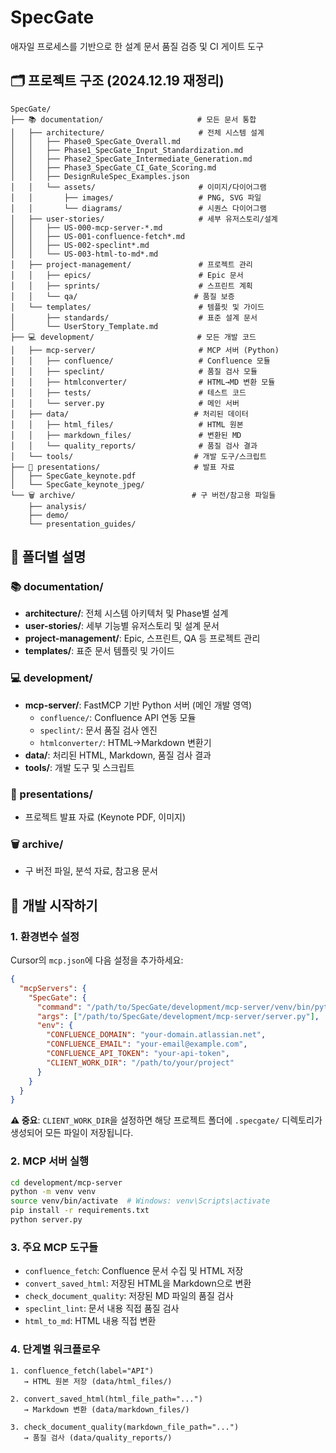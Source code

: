 # SpecGate

애자일 프로세스를 기반으로 한 설계 문서 품질 검증 및 CI 게이트 도구

## 🗂️ 프로젝트 구조 (2024.12.19 재정리)

```
SpecGate/
├── 📚 documentation/                     # 모든 문서 통합
│   ├── architecture/                     # 전체 시스템 설계
│   │   ├── Phase0_SpecGate_Overall.md
│   │   ├── Phase1_SpecGate_Input_Standardization.md
│   │   ├── Phase2_SpecGate_Intermediate_Generation.md
│   │   ├── Phase3_SpecGate_CI_Gate_Scoring.md
│   │   ├── DesignRuleSpec_Examples.json
│   │   └── assets/                       # 이미지/다이어그램
│   │       ├── images/                   # PNG, SVG 파일
│   │       └── diagrams/                 # 시퀀스 다이어그램
│   ├── user-stories/                     # 세부 유저스토리/설계
│   │   ├── US-000-mcp-server-*.md
│   │   ├── US-001-confluence-fetch*.md
│   │   ├── US-002-speclint*.md
│   │   └── US-003-html-to-md*.md
│   ├── project-management/               # 프로젝트 관리
│   │   ├── epics/                        # Epic 문서
│   │   ├── sprints/                      # 스프린트 계획
│   │   └── qa/                          # 품질 보증
│   └── templates/                        # 템플릿 및 가이드
│       ├── standards/                    # 표준 설계 문서
│       └── UserStory_Template.md
├── 💻 development/                       # 모든 개발 코드
│   ├── mcp-server/                       # MCP 서버 (Python)
│   │   ├── confluence/                   # Confluence 모듈
│   │   ├── speclint/                     # 품질 검사 모듈
│   │   ├── htmlconverter/                # HTML→MD 변환 모듈
│   │   ├── tests/                        # 테스트 코드
│   │   └── server.py                     # 메인 서버
│   ├── data/                            # 처리된 데이터
│   │   ├── html_files/                   # HTML 원본
│   │   ├── markdown_files/               # 변환된 MD
│   │   └── quality_reports/              # 품질 검사 결과
│   └── tools/                           # 개발 도구/스크립트
├── 🎥 presentations/                     # 발표 자료
│   ├── SpecGate_keynote.pdf
│   └── SpecGate_keynote_jpeg/
└── 🗑️ archive/                          # 구 버전/참고용 파일들
    ├── analysis/
    ├── demo/
    └── presentation_guides/
```

## 📂 폴더별 설명

### 📚 documentation/
- **architecture/**: 전체 시스템 아키텍처 및 Phase별 설계
- **user-stories/**: 세부 기능별 유저스토리 및 설계 문서
- **project-management/**: Epic, 스프린트, QA 등 프로젝트 관리
- **templates/**: 표준 문서 템플릿 및 가이드

### 💻 development/
- **mcp-server/**: FastMCP 기반 Python 서버 (메인 개발 영역)
  - `confluence/`: Confluence API 연동 모듈
  - `speclint/`: 문서 품질 검사 엔진
  - `htmlconverter/`: HTML→Markdown 변환기
- **data/**: 처리된 HTML, Markdown, 품질 검사 결과
- **tools/**: 개발 도구 및 스크립트

### 🎥 presentations/
- 프로젝트 발표 자료 (Keynote PDF, 이미지)

### 🗑️ archive/
- 구 버전 파일, 분석 자료, 참고용 문서

## 🚀 개발 시작하기

### 1. 환경변수 설정

Cursor의 `mcp.json`에 다음 설정을 추가하세요:

```json
{
  "mcpServers": {
    "SpecGate": {
      "command": "/path/to/SpecGate/development/mcp-server/venv/bin/python",
      "args": ["/path/to/SpecGate/development/mcp-server/server.py"],
      "env": {
        "CONFLUENCE_DOMAIN": "your-domain.atlassian.net",
        "CONFLUENCE_EMAIL": "your-email@example.com", 
        "CONFLUENCE_API_TOKEN": "your-api-token",
        "CLIENT_WORK_DIR": "/path/to/your/project"
      }
    }
  }
}
```

**⚠️ 중요**: `CLIENT_WORK_DIR`을 설정하면 해당 프로젝트 폴더에 `.specgate/` 디렉토리가 생성되어 모든 파일이 저장됩니다.

### 2. MCP 서버 실행
```bash
cd development/mcp-server
python -m venv venv
source venv/bin/activate  # Windows: venv\Scripts\activate
pip install -r requirements.txt
python server.py
```

### 3. 주요 MCP 도구들
- `confluence_fetch`: Confluence 문서 수집 및 HTML 저장
- `convert_saved_html`: 저장된 HTML을 Markdown으로 변환
- `check_document_quality`: 저장된 MD 파일의 품질 검사
- `speclint_lint`: 문서 내용 직접 품질 검사
- `html_to_md`: HTML 내용 직접 변환

### 4. 단계별 워크플로우
```
1. confluence_fetch(label="API") 
   → HTML 원본 저장 (data/html_files/)

2. convert_saved_html(html_file_path="...") 
   → Markdown 변환 (data/markdown_files/)

3. check_document_quality(markdown_file_path="...") 
   → 품질 검사 (data/quality_reports/)
```
